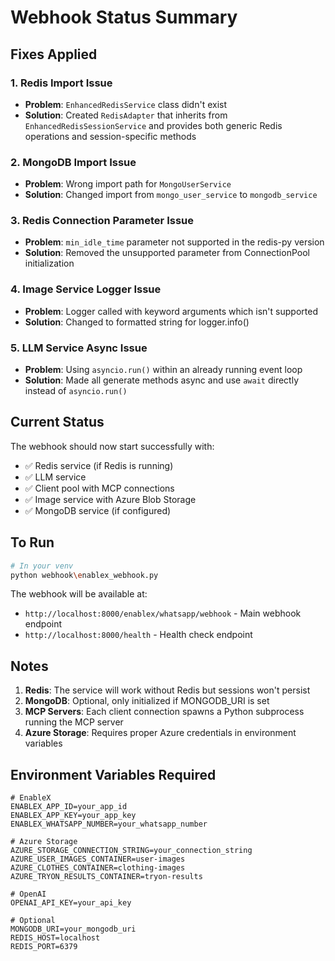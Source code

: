 # Webhook Status Summary

## Fixes Applied

### 1. Redis Import Issue
- **Problem**: `EnhancedRedisService` class didn't exist
- **Solution**: Created `RedisAdapter` that inherits from `EnhancedRedisSessionService` and provides both generic Redis operations and session-specific methods

### 2. MongoDB Import Issue
- **Problem**: Wrong import path for `MongoUserService`
- **Solution**: Changed import from `mongo_user_service` to `mongodb_service`

### 3. Redis Connection Parameter Issue
- **Problem**: `min_idle_time` parameter not supported in the redis-py version
- **Solution**: Removed the unsupported parameter from ConnectionPool initialization

### 4. Image Service Logger Issue
- **Problem**: Logger called with keyword arguments which isn't supported
- **Solution**: Changed to formatted string for logger.info()

### 5. LLM Service Async Issue
- **Problem**: Using `asyncio.run()` within an already running event loop
- **Solution**: Made all generate methods async and use `await` directly instead of `asyncio.run()`

## Current Status

The webhook should now start successfully with:
- ✅ Redis service (if Redis is running)
- ✅ LLM service 
- ✅ Client pool with MCP connections
- ✅ Image service with Azure Blob Storage
- ✅ MongoDB service (if configured)

## To Run

```bash
# In your venv
python webhook\enablex_webhook.py
```

The webhook will be available at:
- `http://localhost:8000/enablex/whatsapp/webhook` - Main webhook endpoint
- `http://localhost:8000/health` - Health check endpoint

## Notes

1. **Redis**: The service will work without Redis but sessions won't persist
2. **MongoDB**: Optional, only initialized if MONGODB_URI is set
3. **MCP Servers**: Each client connection spawns a Python subprocess running the MCP server
4. **Azure Storage**: Requires proper Azure credentials in environment variables

## Environment Variables Required

```env
# EnableX
ENABLEX_APP_ID=your_app_id
ENABLEX_APP_KEY=your_app_key
ENABLEX_WHATSAPP_NUMBER=your_whatsapp_number

# Azure Storage
AZURE_STORAGE_CONNECTION_STRING=your_connection_string
AZURE_USER_IMAGES_CONTAINER=user-images
AZURE_CLOTHES_CONTAINER=clothing-images
AZURE_TRYON_RESULTS_CONTAINER=tryon-results

# OpenAI
OPENAI_API_KEY=your_api_key

# Optional
MONGODB_URI=your_mongodb_uri
REDIS_HOST=localhost
REDIS_PORT=6379
```